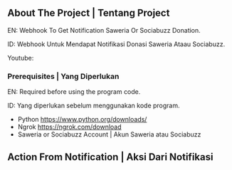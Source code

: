 ## About The Project | Tentang Project
EN: Webhook To Get Notification Saweria Or Sociabuzz Donation.

ID: Webhook Untuk Mendapat Notifikasi Donasi Saweria Ataau Sociabuzz.

Youtube: 


### Prerequisites | Yang Diperlukan 

EN: Required before using the program code.

ID: Yang diperlukan sebelum menggunakan kode program.

* Python https://www.python.org/downloads/
* Ngrok https://ngrok.com/download
* Saweria or Sociabuzz Account | Akun Saweria atau Sociabuzz


## Action From Notification | Aksi Dari Notifikasi


